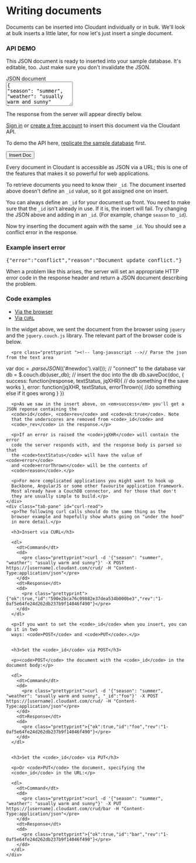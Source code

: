 # Writing documents

Documents can be inserted into Cloudant individually or in bulk. We'll
look at bulk inserts a little later, for now let's just insert a single
document.

<form action="#" class="async">
  <div class="control-group" id="newdoc-grp">
    <h3>
      <span class="label label-important">API DEMO</span>
    </h3>
    <p>This JSON document is ready to inserted into your sample database. It's editable, too. Just make sure you don't invalidate the JSON.</p>
    <label class="control-label" for="newdoc">JSON document</label>
    <div class="controls">
      <textarea id="newdoc" class="input-xxlarge" rows="4">{
"season": "summer",
"weather": "usually warm and sunny"
}</textarea>
    </div>
  </div>

  <p class="showifloggedindbtrue">The response from the server will appear directly below.</p>
  <p class="hideifloggedin"><a href="/sign-in/">Sign in</a> or <a href="/sign-up/">create a free account</a> to insert this document via the Cloudant API.</p>
  <p class="showifloggedindbfalse">To demo the API here, <a href="#">replicate the sample database</a> first.</p>

  <button type="submit" id="insert" class="btn insert disabled" rel="tooltip" title="Sign in to demo the Cloudant API.">Insert Doc</button>

  <div id="insert-info" class="url-response"></div>

</form>

<p class="quote">Every document in Cloudant is accessible as JSON via a URL; this is
one of the features that makes it so powerful for web applications.</p>

To retrieve documents you need to know their `_id`. The document inserted above
doesn't define an `_id` value, so it got assigned one on insert.

You can always define an `_id` for your document up front. You need to make
sure that the `_id` isn't already in use. If it is, the insert will fail. Try
changing the JSON above and adding in an `_id`. (For example, change `season` to
`_id`).

Now try inserting the document again with the same `_id`. You should see a
conflict error in the response.

<div class="async">
  <h3>Example insert error</h3>
  <pre class="prettyprint">{"error":"conflict","reason":"Document update conflict."}</pre>
  <p>When a problem like this arises, the server will set an appropriate HTTP error code in the response header and return a JSON document describing the problem.</p>
</div>

<h3>Code examples</h3>
<div class="tabbable">
  <ul class="nav nav-tabs">
    <li class="active"><a href="#browser-read" data-toggle="tab">Via the browser</a></li>
    <li><a href="#curl-read" data-toggle="tab">Via <code>CURL</code></a></li>
  </ul>
  <div class="tab-content">
    <div class="tab-pane active" id="browser-read">
      <p>In the widget above, we sent the document from the browser using
      <code>jquery</code> and the <code>jquery.couch.js</code> library.
      The relevant part of the browser code is below.</p>

      <pre class="prettyprint "><!-- lang-javascript -->// Parse the json from the text area
var doc = $.parseJSON($('#newdoc').val());
// "connect" to the database
var db = $.couch.db(user_db);
// insert the doc into the db
db.saveDoc(doc, {
  success: function(response, textStatus, jqXHR){
    // do something if the save works
  },
  error: function(jqXHR, textStatus, errorThrown){
    //do something else if it goes wrong
  }
})</pre>

      <p>As we saw in the insert above, on <em>success</em> you'll get a JSON reponse containing the
      <code>id</code>, <code>rev</code> and <code>ok:true</code>. Note
      that the underscores are removed from <code>_id</code> and
      <code>_rev</code> in the response.</p>

      <p>If an error is raised the <code>jqXHR</code> will contain the error
      code the server responds with, and the response body is parsed so that
      the <code>textStatus</code> will have the value of <code>error</code>
      and <code>errorThrown</code> will be the contents of
      <code>reason</code>.</p>

      <p>For more complicated applications you might want to hook up
      Backbone, AngularJS or some other favourite application framework.
      Most already have a CouchDB connector, and for those that don't
      they are usually simple to build.</p>
    </div>
    <div class="tab-pane" id="curl-read">
      <p>The following curl calls should do the same thing as the
      browser example and hopefully show whats going on "under the hood"
      in more detail.</p>

      <h3>Insert via CURL</h3>

      <dl>
        <dt>Command</dt>
        <dd>
          <pre class="prettyprint">curl -d '{"season": "summer", "weather": "usually warm and sunny"}' -X POST https://[username].cloudant.com/crud/ -H "Content-Type:application/json"</pre>
        </dd>
        <dt>Response</dt>
        <dd>
          <pre class="prettyprint">{"ok":true,"id":"590e2bca76c09882e37dea534b000be3","rev":"1-0af5e64fe24d262db237b9f14046f490"}</pre>
        </dd>
      </dl>

      <p>If you want to set the <code>_id</code> when you insert, you can do it in two
      ways: <code>POST</code> and <code>PUT</code>.</p>


      <h3>Set the <code>_id</code> via POST</h3>

      <p><code>POST</code> the document with the <code>_id</code> in the document body:</p>

      <dl>
        <dt>Command</dt>
        <dd>
          <pre class="prettyprint">curl -d '{"season": "summer", "weather": "usually warm and sunny", "_id":"foo"}' -X POST https://[username].cloudant.com/crud/ -H "Content-Type:application/json"</pre>
        </dd>
        <dt>Response</dt>
        <dd>
          <pre class="prettyprint">{"ok":true,"id":"foo","rev":"1-0af5e64fe24d262db237b9f14046f490"}</pre>
        </dd>
      </dl>


      <h3>Set the <code>_id</code> via PUT</h3>

      <p>Or <code>PUT</code> the document, specifying the
      <code>_id</code> in the URL:</p>

      <dl>
        <dt>Command</dt>
        <dd>
          <pre class="prettyprint">curl -d '{"season": "summer", "weather": "usually warm and sunny"}' -X PUT https://[username].cloudant.com/crud/bar -H "Content-Type:application/json"</pre>
        </dd>
        <dt>Response</dt>
        <dd>
          <pre class="prettyprint">{"ok":true,"id":"bar","rev":"1-0af5e64fe24d262db237b9f14046f490"}</pre>
        </dd>
      </dl>
    </div>
  </div>
</div>